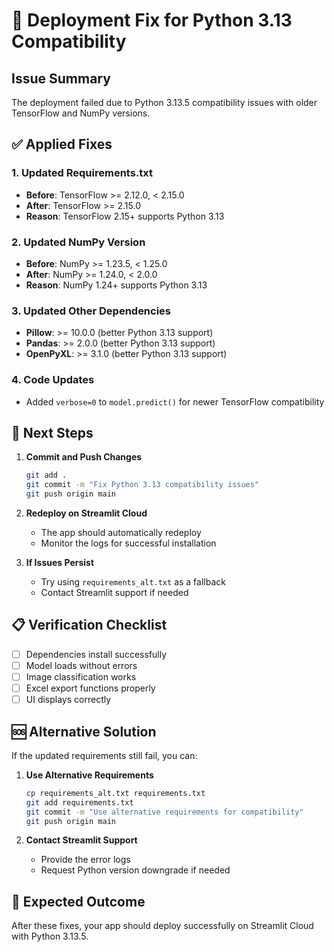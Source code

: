 # 🚨 Deployment Fix for Python 3.13 Compatibility

## Issue Summary

The deployment failed due to Python 3.13.5 compatibility issues with older TensorFlow and NumPy versions.

## ✅ Applied Fixes

### 1. Updated Requirements.txt

- **Before**: TensorFlow >= 2.12.0, < 2.15.0
- **After**: TensorFlow >= 2.15.0
- **Reason**: TensorFlow 2.15+ supports Python 3.13

### 2. Updated NumPy Version

- **Before**: NumPy >= 1.23.5, < 1.25.0
- **After**: NumPy >= 1.24.0, < 2.0.0
- **Reason**: NumPy 1.24+ supports Python 3.13

### 3. Updated Other Dependencies

- **Pillow**: >= 10.0.0 (better Python 3.13 support)
- **Pandas**: >= 2.0.0 (better Python 3.13 support)
- **OpenPyXL**: >= 3.1.0 (better Python 3.13 support)

### 4. Code Updates

- Added `verbose=0` to `model.predict()` for newer TensorFlow compatibility

## 🔄 Next Steps

1. **Commit and Push Changes**

   ```bash
   git add .
   git commit -m "Fix Python 3.13 compatibility issues"
   git push origin main
   ```

2. **Redeploy on Streamlit Cloud**

   - The app should automatically redeploy
   - Monitor the logs for successful installation

3. **If Issues Persist**
   - Try using `requirements_alt.txt` as a fallback
   - Contact Streamlit support if needed

## 📋 Verification Checklist

- [ ] Dependencies install successfully
- [ ] Model loads without errors
- [ ] Image classification works
- [ ] Excel export functions properly
- [ ] UI displays correctly

## 🆘 Alternative Solution

If the updated requirements still fail, you can:

1. **Use Alternative Requirements**

   ```bash
   cp requirements_alt.txt requirements.txt
   git add requirements.txt
   git commit -m "Use alternative requirements for compatibility"
   git push origin main
   ```

2. **Contact Streamlit Support**
   - Provide the error logs
   - Request Python version downgrade if needed

## 🎯 Expected Outcome

After these fixes, your app should deploy successfully on Streamlit Cloud with Python 3.13.5.
